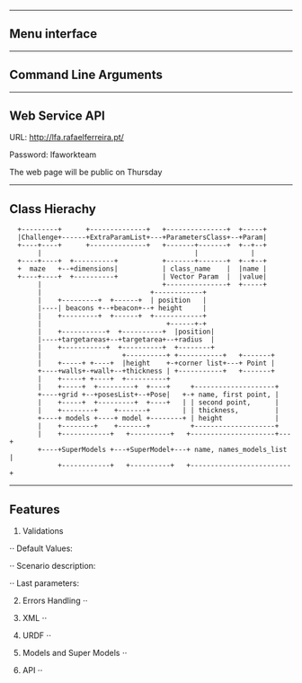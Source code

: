 --------------
Menu interface
--------------


----------------------
Command Line Arguments
----------------------


---------------
Web Service API
---------------
URL: http://lfa.rafaelferreira.pt/

Password: lfaworkteam

The web page will be public on Thursday

--------------
Class Hierachy
--------------

      +---------+      +--------------+   +---------------+  +-----+
      |Challenge+------+ExtraParamList+---+ParametersClass+--+Param|
      +----+----+      +--------------+   +-------+-------+  +--+--+
           |                                      |             |   
      +----+----+  +----------+           +-------+-------+  +--+--+
      +  maze   +--+dimensions|           | class_name    |  |name |
      +----+----+  +----------+           | Vector Param  |  |value|
           |                              +---------------+  +-----+
           |                           +------------+                         
           |    +---------+  +------+  | position   |                         
           |----| beacons +--+beacon+--+ height     |                         
           |    +---------+  +------+  +------------+                         
           |                               +------+-+                       
           |    +-----------+  +----------+  |position|                       
           |----+targetareas+--+targetarea+--+radius  |                       
           |    +-----------+  +----------+  +--------+                       
           |                    +----------+ +-----------+   +-------+        
           |    +-----+ +----+  |height    +-+corner list+---+ Point |        
           +----+walls+-+wall+--+thickness | +-----------+   +-------+        
           |    +-----+ +----+  +----------+                                  
           |    +-----+  +---------+  +----+     +--------------------+       
           +----+grid +--+posesList+--+Pose|   +-+ name, first point, |       
           |    +-----+  +---------+  +----+   | | second point,      |       
           |    +--------+    +-------+        | | thickness,         |       
           +----+ models +----+ model +--------+ | height             |       
           |    +--------+    +-------+          +--------------------+       
           |    +------------+   +----------+   +---------------------+---+   
           +----+SuperModels +---+SuperModel+---+ name, names_models_list |   
                +------------+   +----------+   +-------------------------+   

--------
Features
--------

1. Validations

⋅⋅ Default Values:

⋅⋅ Scenario description:

⋅⋅ Last parameters:

2. Errors Handling
⋅⋅ 

3. XML
⋅⋅

4. URDF
⋅⋅

5. Models and Super Models
⋅⋅

5. API
⋅⋅